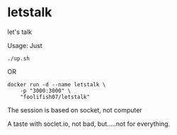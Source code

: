 # letstalk
let's talk

Usage:
Just
```
./up.sh
```
OR
```
docker run -d --name letstalk \
    -p "3000:3000" \
    "foolifish07/letstalk"
```

The session is based on socket, not computer

A taste with soclet.io, not bad, but.....not for everything.
